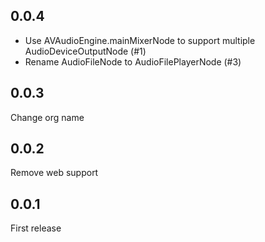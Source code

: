 ## 0.0.4
- Use AVAudioEngine.mainMixerNode to support multiple AudioDeviceOutputNode (#1)
- Rename AudioFileNode to AudioFilePlayerNode (#3)

## 0.0.3
Change org name

## 0.0.2
Remove web support

## 0.0.1
First release
